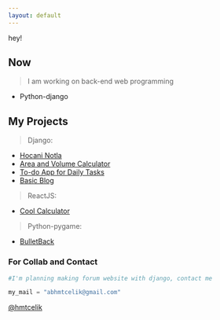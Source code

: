```yaml
---
layout: default
---
```


hey!

## Now

>I am working on back-end web programming
  - Python-django

## My Projects

>Django:
  - <a class="changes" href="https://github.com/hmtcelik/hocaninotla" target="_blank">Hocani Notla</a>
  - <a class="changes" href="https://github.com/hmtcelik/django-AreaCalc" target="_blank">Area and Volume Calculator</a>
  - <a class="changes" href="https://github.com/hmtcelik/To-Do-App" target="_blank">To-do App for Daily Tasks</a>
  - <a class="changes" href="https://github.com/hmtcelik/django_blog" target="_blank">Basic Blog</a>

>ReactJS:
  - <a class="changes" href="https://hmtcelik.github.io/cool-calculator/" target="_blank">Cool Calculator</a>

>Python-pygame:
  - <a class="changes" href="https://github.com/hmtcelik/BulletBack" target="_blank">BulletBack</a>


### For Collab and Contact

```python
#I'm planning making forum website with django, contact me

my_mail = "abhmtcelik@gmail.com"
```

<a class="github-button" href="https://github.com/hmtcelik" aria-label="Follow @ntkme on GitHub">@hmtcelik</a>

